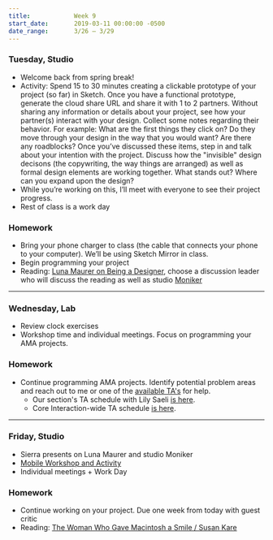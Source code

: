 ```yaml
---
title:            Week 9
start_date:       2019-03-11 00:00:00 -0500
date_range:       3/26 – 3/29
---
```


### Tuesday, Studio

- Welcome back from spring break!
- Activity: Spend 15 to 30 minutes creating a clickable prototype of your project (so far) in Sketch. Once you have a functional prototype, generate the cloud share URL and share it with 1 to 2 partners. Without sharing any information or details about your project, see how your partner(s) interact with your design. Collect some notes regarding their behavior. For example: What are the first things they click on? Do they move through your design in the way that you would want? Are there any roadblocks? Once you&rsquo;ve discussed these items, step in and talk about your intention with the project. Discuss how the "invisible" design decisons (the copywriting, the way things are arranged) as well as formal design elements are working together. What stands out? Where can you expand upon the design?
- While you&rsquo;re working on this, I&rsquo;ll meet with everyone to see their project progress.
- Rest of class is a work day

### Homework
- Bring your phone charger to class (the cable that connects your phone to your computer). We&rsquo;ll be using Sketch Mirror in class.
- Begin programming your project
- Reading: [Luna Maurer on Being a Designer](https://thecreativeindependent.com/people/luna-maurer-on-being-a-designer/), choose a discussion leader who will discuss the reading as well as studio [Moniker](https://www.studiomoniker.com/)

---

### Wednesday, Lab

- Review clock exercises
- Workshop time and individual meetings. Focus on programming your AMA projects.

### Homework

- Continue programming AMA projects. Identify potential problem areas and reach out to me or one of the [available TA's](/info#tutor-schedule) for help.
  - Our section's TA schedule with Lily Saeli [is here](https://docs.google.com/spreadsheets/d/1iWaOpTIeKEv0H7BuZKmm3QPMFJWzZtps1RuQLJm4D_o).
  - Core Interaction-wide TA schedule [is here](https://docs.google.com/spreadsheets/d/1yqviQcM3KGly1pCKnrEag9YNXc3BRX0ciYH5Rk9NbgY).

---

### Friday, Studio

- Sierra presents on Luna Maurer and studio Moniker
- [Mobile Workshop and Activity](https://paper.dropbox.com/doc/Designing-for-Mobile--AaO~PDSOeWo0q5W14HvlKWsGAQ-c91jVmCrbdHSaLGHQrbFa)
- Individual meetings + Work Day

### Homework

- Continue working on your project. Due one week from today with guest critic
- Reading: [The Woman Who Gave Macintosh a Smile / Susan Kare](https://www.newyorker.com/culture/cultural-comment/the-woman-who-gave-the-macintosh-a-smile)
